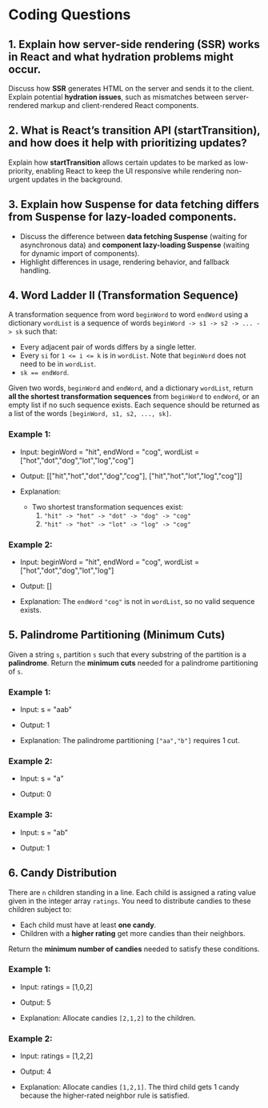 # Coding Questions

## 1. Explain how server-side rendering (SSR) works in React and what hydration problems might occur.

Discuss how **SSR** generates HTML on the server and sends it to the client. Explain potential **hydration issues**, such as mismatches between server-rendered markup and client-rendered React components.

## 2. What is React’s transition API (startTransition), and how does it help with prioritizing updates?

Explain how **startTransition** allows certain updates to be marked as low-priority, enabling React to keep the UI responsive while rendering non-urgent updates in the background.

## 3. Explain how Suspense for data fetching differs from Suspense for lazy-loaded components.

- Discuss the difference between **data fetching Suspense** (waiting for asynchronous data) and **component lazy-loading Suspense** (waiting for dynamic import of components).
- Highlight differences in usage, rendering behavior, and fallback handling.

## 4. Word Ladder II (Transformation Sequence)

A transformation sequence from word `beginWord` to word `endWord` using a dictionary `wordList` is a sequence of words `beginWord -> s1 -> s2 -> ... -> sk` such that:

- Every adjacent pair of words differs by a single letter.
- Every `si` for `1 <= i <= k` is in `wordList`. Note that `beginWord` does not need to be in `wordList`.
- `sk == endWord`.

Given two words, `beginWord` and `endWord`, and a dictionary `wordList`, return **all the shortest transformation sequences** from `beginWord` to `endWord`, or an empty list if no such sequence exists. Each sequence should be returned as a list of the words `[beginWord, s1, s2, ..., sk]`.

### Example 1:
- Input:
beginWord = "hit", endWord = "cog", wordList = ["hot","dot","dog","lot","log","cog"]

- Output:
[["hit","hot","dot","dog","cog"], ["hit","hot","lot","log","cog"]]

- Explanation:
  - Two shortest transformation sequences exist:
    1. `"hit" -> "hot" -> "dot" -> "dog" -> "cog"`
    2. `"hit" -> "hot" -> "lot" -> "log" -> "cog"`

### Example 2:
- Input:
beginWord = "hit", endWord = "cog", wordList = ["hot","dot","dog","lot","log"]

- Output:
[]

- Explanation: The `endWord` `"cog"` is not in `wordList`, so no valid sequence exists.

## 5. Palindrome Partitioning (Minimum Cuts)

Given a string `s`, partition `s` such that every substring of the partition is a **palindrome**. Return the **minimum cuts** needed for a palindrome partitioning of `s`.

### Example 1:
- Input:
s = "aab"

- Output:
1

- Explanation: The palindrome partitioning `["aa","b"]` requires 1 cut.

### Example 2:
- Input:
s = "a"

- Output:
0


### Example 3:
- Input:
s = "ab"

- Output:
1


## 6. Candy Distribution

There are `n` children standing in a line. Each child is assigned a rating value given in the integer array `ratings`. You need to distribute candies to these children subject to:

- Each child must have at least **one candy**.
- Children with a **higher rating** get more candies than their neighbors.

Return the **minimum number of candies** needed to satisfy these conditions.

### Example 1:
- Input:
ratings = [1,0,2]

- Output:
5

- Explanation: Allocate candies `[2,1,2]` to the children.

### Example 2:
- Input:
ratings = [1,2,2]

- Output:
4

- Explanation: Allocate candies `[1,2,1]`. The third child gets 1 candy because the higher-rated neighbor rule is satisfied.